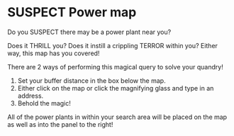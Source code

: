 # SUSPECT Power map

Do you SUSPECT there may be a power plant near you?

Does it THRILL you? Does it instill a crippling TERROR within you?
Either way, this map has you covered!

There are 2 ways of performing this magical query to solve your quandry!

1. Set your buffer distance in the box below the map.
2. Either click on the map or click the magnifying glass and type in an address.
3. Behold the magic!

All of the power plants in within your search area will be placed on the map as well as into the panel to the right!
